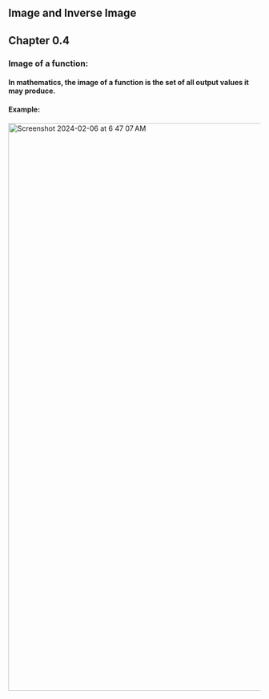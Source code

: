 ## Image and Inverse Image 
## Chapter 0.4

### Image of a function:
#### In mathematics, the image of a function is the set of all output values it may produce.
#### Example:
<img width="1132" alt="Screenshot 2024-02-06 at 6 47 07 AM" src="https://github.com/StrwHatF1k1r/csc208/assets/106093745/1a190d5c-e295-4e1a-8d4e-7ed5f01ff1ba">



